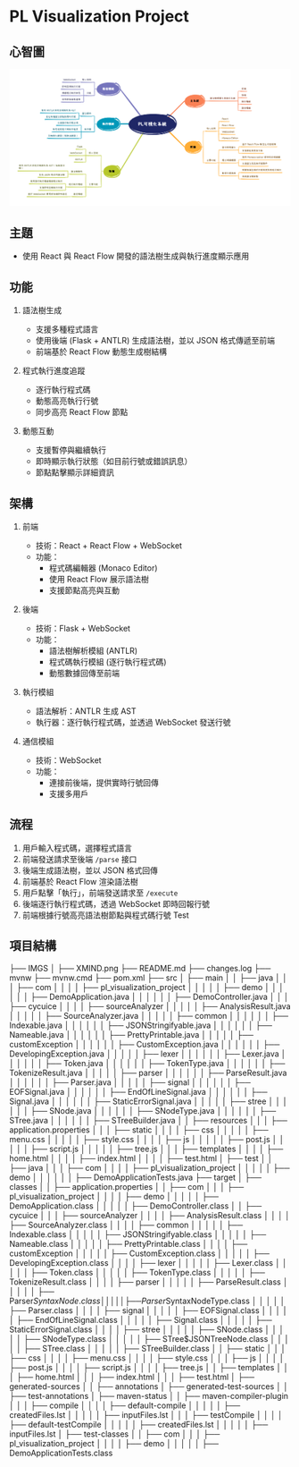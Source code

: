 # PL Visualization Project

## 心智圖
![XMIND](/IMGS/XMIND.png)

## 主題
- 使用 React 與 React Flow 開發的語法樹生成與執行進度顯示應用

## 功能
1. 語法樹生成
   - 支援多種程式語言
   - 使用後端 (Flask + ANTLR) 生成語法樹，並以 JSON 格式傳遞至前端
   - 前端基於 React Flow 動態生成樹結構

2. 程式執行進度追蹤
   - 逐行執行程式碼
   - 動態高亮執行行號
   - 同步高亮 React Flow 節點

3. 動態互動
   - 支援暫停與繼續執行
   - 即時顯示執行狀態（如目前行號或錯誤訊息）
   - 節點點擊顯示詳細資訊

## 架構
1. 前端
   - 技術：React + React Flow + WebSocket
   - 功能：
     - 程式碼編輯器 (Monaco Editor)
     - 使用 React Flow 展示語法樹
     - 支援節點高亮與互動

2. 後端
   - 技術：Flask + WebSocket
   - 功能：
     - 語法樹解析模組 (ANTLR)
     - 程式碼執行模組 (逐行執行程式碼)
     - 動態數據回傳至前端

3. 執行模組
   - 語法解析：ANTLR 生成 AST
   - 執行器：逐行執行程式碼，並透過 WebSocket 發送行號

4. 通信模組
   - 技術：WebSocket
   - 功能：
     - 連接前後端，提供實時行號回傳
     - 支援多用戶

## 流程
1. 用戶輸入程式碼，選擇程式語言
2. 前端發送請求至後端 `/parse` 接口
3. 後端生成語法樹，並以 JSON 格式回傳
4. 前端基於 React Flow 渲染語法樹
5. 用戶點擊「執行」，前端發送請求至 `/execute`
6. 後端逐行執行程式碼，透過 WebSocket 即時回報行號
7. 前端根據行號高亮語法樹節點與程式碼行號
Test
## 項目結構
<!-- PROJECT TREE START -->

├── IMGS
│   ├── XMIND.png
├── README.md
├── changes.log
├── mvnw
├── mvnw.cmd
├── pom.xml
├── src
│   ├── main
│   │   ├── java
│   │   │   ├── com
│   │   │   │   ├── pl_visualization_project
│   │   │   │   │   ├── demo
│   │   │   │   │   │   ├── DemoApplication.java
│   │   │   │   │   │   ├── DemoController.java
│   │   │   ├── cycuice
│   │   │   │   ├── sourceAnalyzer
│   │   │   │   │   ├── AnalysisResult.java
│   │   │   │   │   ├── SourceAnalyzer.java
│   │   │   │   │   ├── common
│   │   │   │   │   │   ├── Indexable.java
│   │   │   │   │   │   ├── JSONStringifyable.java
│   │   │   │   │   │   ├── Nameable.java
│   │   │   │   │   │   ├── PrettyPrintable.java
│   │   │   │   │   ├── customException
│   │   │   │   │   │   ├── CustomException.java
│   │   │   │   │   │   ├── DevelopingException.java
│   │   │   │   │   ├── lexer
│   │   │   │   │   │   ├── Lexer.java
│   │   │   │   │   │   ├── Token.java
│   │   │   │   │   │   ├── TokenType.java
│   │   │   │   │   │   ├── TokenizeResult.java
│   │   │   │   │   ├── parser
│   │   │   │   │   │   ├── ParseResult.java
│   │   │   │   │   │   ├── Parser.java
│   │   │   │   │   ├── signal
│   │   │   │   │   │   ├── EOFSignal.java
│   │   │   │   │   │   ├── EndOfLineSignal.java
│   │   │   │   │   │   ├── Signal.java
│   │   │   │   │   │   ├── StaticErrorSignal.java
│   │   │   │   │   ├── stree
│   │   │   │   │   │   ├── SNode.java
│   │   │   │   │   │   ├── SNodeType.java
│   │   │   │   │   │   ├── STree.java
│   │   │   │   │   │   ├── STreeBuilder.java
│   │   ├── resources
│   │   │   ├── application.properties
│   │   │   ├── static
│   │   │   │   ├── css
│   │   │   │   │   ├── menu.css
│   │   │   │   │   ├── style.css
│   │   │   │   ├── js
│   │   │   │   │   ├── post.js
│   │   │   │   │   ├── script.js
│   │   │   │   │   ├── tree.js
│   │   │   ├── templates
│   │   │   │   ├── home.html
│   │   │   │   ├── index.html
│   │   │   │   ├── test.html
│   ├── test
│   │   ├── java
│   │   │   ├── com
│   │   │   │   ├── pl_visualization_project
│   │   │   │   │   ├── demo
│   │   │   │   │   │   ├── DemoApplicationTests.java
├── target
│   ├── classes
│   │   ├── application.properties
│   │   ├── com
│   │   │   ├── pl_visualization_project
│   │   │   │   ├── demo
│   │   │   │   │   ├── DemoApplication.class
│   │   │   │   │   ├── DemoController.class
│   │   ├── cycuice
│   │   │   ├── sourceAnalyzer
│   │   │   │   ├── AnalysisResult.class
│   │   │   │   ├── SourceAnalyzer.class
│   │   │   │   ├── common
│   │   │   │   │   ├── Indexable.class
│   │   │   │   │   ├── JSONStringifyable.class
│   │   │   │   │   ├── Nameable.class
│   │   │   │   │   ├── PrettyPrintable.class
│   │   │   │   ├── customException
│   │   │   │   │   ├── CustomException.class
│   │   │   │   │   ├── DevelopingException.class
│   │   │   │   ├── lexer
│   │   │   │   │   ├── Lexer.class
│   │   │   │   │   ├── Token.class
│   │   │   │   │   ├── TokenType.class
│   │   │   │   │   ├── TokenizeResult.class
│   │   │   │   ├── parser
│   │   │   │   │   ├── ParseResult.class
│   │   │   │   │   ├── Parser$SyntaxNode.class
│   │   │   │   │   ├── Parser$SyntaxNodeType.class
│   │   │   │   │   ├── Parser.class
│   │   │   │   ├── signal
│   │   │   │   │   ├── EOFSignal.class
│   │   │   │   │   ├── EndOfLineSignal.class
│   │   │   │   │   ├── Signal.class
│   │   │   │   │   ├── StaticErrorSignal.class
│   │   │   │   ├── stree
│   │   │   │   │   ├── SNode.class
│   │   │   │   │   ├── SNodeType.class
│   │   │   │   │   ├── STree$JSONTreeNode.class
│   │   │   │   │   ├── STree.class
│   │   │   │   │   ├── STreeBuilder.class
│   │   ├── static
│   │   │   ├── css
│   │   │   │   ├── menu.css
│   │   │   │   ├── style.css
│   │   │   ├── js
│   │   │   │   ├── post.js
│   │   │   │   ├── script.js
│   │   │   │   ├── tree.js
│   │   ├── templates
│   │   │   ├── home.html
│   │   │   ├── index.html
│   │   │   ├── test.html
│   ├── generated-sources
│   │   ├── annotations
│   ├── generated-test-sources
│   │   ├── test-annotations
│   ├── maven-status
│   │   ├── maven-compiler-plugin
│   │   │   ├── compile
│   │   │   │   ├── default-compile
│   │   │   │   │   ├── createdFiles.lst
│   │   │   │   │   ├── inputFiles.lst
│   │   │   ├── testCompile
│   │   │   │   ├── default-testCompile
│   │   │   │   │   ├── createdFiles.lst
│   │   │   │   │   ├── inputFiles.lst
│   ├── test-classes
│   │   ├── com
│   │   │   ├── pl_visualization_project
│   │   │   │   ├── demo
│   │   │   │   │   ├── DemoApplicationTests.class
<!-- PROJECT TREE END -->
